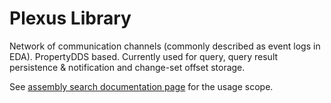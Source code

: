# Plexus Library

Network of communication channels (commonly described as event logs in EDA). PropertyDDS based. Currently used for query, query result persistence & notification and change-set offset storage.

See [assembly search documentation page](../../apps/assembly-authoring-tracked/) for the usage scope.